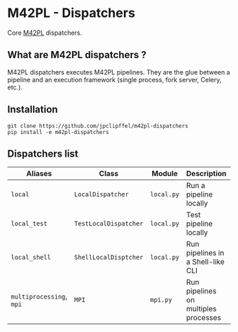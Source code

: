 # M42PL - Dispatchers

Core [M42PL](https://github.com/jpclipffel/m42pl-core) dispatchers.

## What are M42PL dispatchers ?

M42PL dispatchers executes M42PL pipelines. They are the glue between
a pipeline and an execution framework (single process, fork server,
Celery, etc.).

## Installation

```shell
git clone https://github.com/jpclipffel/m42pl-dispatchers
pip install -e m42pl-dispatchers
```

## Dispatchers list

| Aliases                  | Class                 | Module     | Description                          | Status           |
|--------------------------|-----------------------|------------|--------------------------------------|------------------|
| `local`                  | `LocalDispatcher`     | `local.py` | Run a pipeline locally               | Alpha            |
| `local_test`             | `TestLocalDispatcher` | `local.py` | Test pipeline locally                | Alpha            |
| `local_shell`            | `ShellLocalDisptcher` | `local.py` | Run pipelines in a Shell-like CLI    | Alpha            |
| `multiprocessing`, `mpi` | `MPI`                 | `mpi.py`   | Run pipelines on multiples processes | Work in progress |
